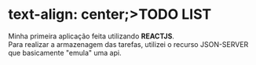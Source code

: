 <h1 <style>text-align: center;</style>>TODO LIST </h1>

<p>Minha primeira aplicação feita utilizando <strong>REACTJS</strong>. </br> Para realizar a armazenagem das tarefas, utilizei o recurso JSON-SERVER que basicamente "emula" uma api.</p>
